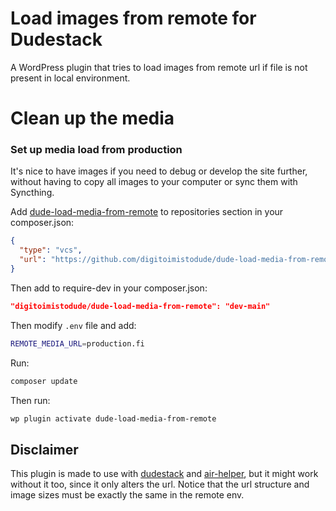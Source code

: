 # Load images from remote for Dudestack

A WordPress plugin that tries to load images from remote url if file is not present in local environment.

# Clean up the media

### Set up media load from production

It's nice to have images if you need to debug or develop the site further, without having to copy all images to your computer or sync them with Syncthing.

Add [dude-load-media-from-remote](https://github.com/digitoimistodude/dude-load-media-from-remote) to repositories section in your composer.json:

```json
{
  "type": "vcs",
  "url": "https://github.com/digitoimistodude/dude-load-media-from-remote"
}
```

Then add to require-dev in your composer.json:

```json
"digitoimistodude/dude-load-media-from-remote": "dev-main"
```

Then modify `.env` file and add:

```bash
REMOTE_MEDIA_URL=production.fi
```

Run:

```bash
composer update
```

Then run:

```sh
wp plugin activate dude-load-media-from-remote
```

## Disclaimer

This plugin is made to use with [dudestack](https://github.com/digitoimistodude/dudestack) and [air-helper](https://github.com/digitoimistodude/air-helper), but it might work without it too, since it only alters the url. Notice that the url structure and image sizes must be exactly the same in the remote env.
